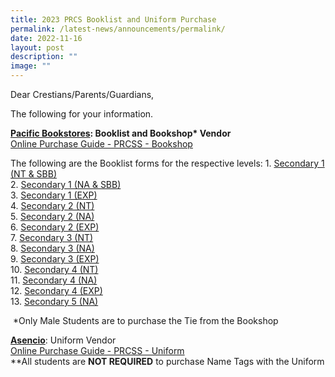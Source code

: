 ```yaml
---
title: 2023 PRCS Booklist and Uniform Purchase
permalink: /latest-news/announcements/permalink/
date: 2022-11-16
layout: post
description: ""
image: ""
---
```


Dear Crestians/Parents/Guardians,

The following for your information.

**[Pacific Bookstores](https://www.pacificbookstores.com/): Booklist and Bookshop\* Vendor**<br>
[Online Purchase Guide - PRCSS - Bookshop](/files/prcssbookshop.pdf)

The following are the Booklist forms for the respective levels:
1\. [Secondary 1 (NT & SBB)](/files/2023booklist1.pdf)<br>
2\. [Secondary 1 (NA & SBB)](/files/2023booklist2.pdf)<br>
3\. [Secondary 1 (EXP)](/files/2023booklist3.pdf)<br>
4\. [Secondary 2 (NT)](/files/2023booklist4.pdf)<br>
5\. [Secondary 2 (NA)](/files/2023booklist5.pdf)<br>
6\. [Secondary 2 (EXP)](/files/2023booklist6.pdf)<br>
7\. [Secondary 3 (NT)](/files/2023booklist7.pdf)<br>
8\. [Secondary 3 (NA)](/files/2023booklist8.pdf)<br>
9\. [Secondary 3 (EXP)](/files/2023booklist9.pdf)<br>
10\. [Secondary 4 (NT)](/files/2023booklist10.pdf)<br>
11\. [Secondary 4 (NA)](/files/2023booklist11.pdf)<br>
12\. [Secondary 4 (EXP)](/files/2023booklist12.pdf)<br>
13\. [Secondary 5 (NA)](/files/2023booklist13.pdf)

 \*Only Male Students are to purchase the Tie from the Bookshop
 
 **[Asencio](https://asencio.com.sg/)**: Uniform Vendor<br>
 [Online Purchase Guide - PRCSS - Uniform](/files/ascencioonline.pdf)<br>
 \*\*All students are **NOT REQUIRED** to purchase Name Tags with the Uniform